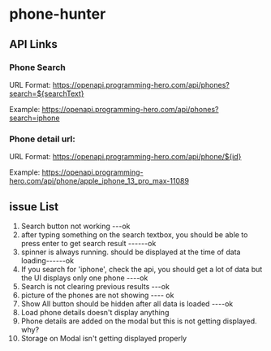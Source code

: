 # phone-hunter

## API Links

### Phone Search
URL Format: https://openapi.programming-hero.com/api/phones?search=${searchText}

Example: https://openapi.programming-hero.com/api/phones?search=iphone


### Phone detail url:
URL Format: https://openapi.programming-hero.com/api/phone/${id}


Example: https://openapi.programming-hero.com/api/phone/apple_iphone_13_pro_max-11089


## issue List
1. Search button not working ---ok
2. after typing something on the search textbox, you should be able to press enter to get search result ------ok
3. spinner is always running. should be displayed at the time of data loading------ok
4. If you search for 'iphone', check the api, you should get a lot of data but the UI displays only one phone ----ok
5. Search is not clearing previous results ---ok
6. picture of the phones are not showing ---- ok
7. Show All button should be hidden after all data is loaded ----ok
8. Load phone details doesn't display anything
9. Phone details are added on the modal but this is not getting displayed. why?
10. Storage on Modal isn't getting displayed properly
